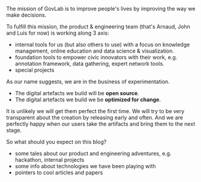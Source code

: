 <!-- 
.. title: the first post
.. slug: first-post
.. date: 2014-11-12 13:47:05 UTC-05:00
.. tags: 
.. link: 
.. description: the very first post from the GovLab geeks
.. type: text
-->

The mission of GovLab is to improve people's lives by improving the way we make decisions.

To fulfill this mission, the product & engineering team (that's Arnaud, John and Luis for now) is working along 3 axis:
* internal tools for us (but also others to use) with a focus on knowledge management, online education and data science & visualization.
* foundation tools to empower civic innovators with their work, e.g. annotation framework, data gathering, expert network tools.
* special projects

As our name suggests, we are in the business of experimentation.
* The digital artefacts we build will be **open source**.
* The digital artefacts we build we be **optimized for change**.

It is unlikely we will get them perfect the first time. We will try to be very transparent about the creation by releasing early and often. And we are perfectly happy when our users take the artifacts and bring them to the next stage.

So what should you expect on this blog?
* some tales about our product and engineering adventures, e.g. hackathon, internal projects
* some info about technologies we have been playing with
* pointers to cool articles and papers

